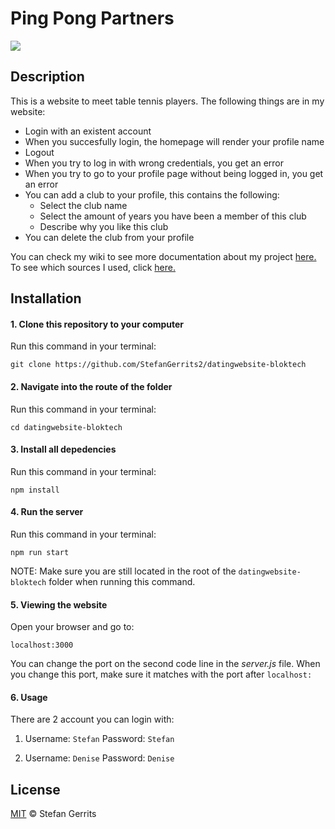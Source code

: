 # Ping Pong Partners 

![](http://i66.tinypic.com/2i77rr8.jpg)

## Description

This is a website to meet table tennis players. The following things are in my website:

* Login with an existent account
* When you succesfully login, the homepage will render your profile name
* Logout
* When you try to log in with wrong credentials, you get an error
* When you try to go to your profile page without being logged in, you get an error
* You can add a club to your profile, this contains the following:
  * Select the club name
  * Select the amount of years you have been a member of this club
  * Describe why you like this club
* You can delete the club from your profile

You can check my wiki to see more documentation about my project [here.](https://github.com/StefanGerrits2/datingwebsite-bloktech/wiki)
To see which sources I used, click [here.](https://github.com/StefanGerrits2/datingwebsite-bloktech/wiki/2.1-Sources-used)

## Installation

#### 1. Clone this repository to your computer
Run this command in your terminal:

```
git clone https://github.com/StefanGerrits2/datingwebsite-bloktech
```

#### 2. Navigate into the route of the folder
Run this command in your terminal:

```
cd datingwebsite-bloktech
```

#### 3. Install all depedencies
Run this command in your terminal:

```
npm install
```

#### 4. Run the server
Run this command in your terminal:

```
npm run start
```

NOTE: Make sure you are still located in the root of the `datingwebsite-bloktech` folder when running this command.

#### 5. Viewing the website
Open your browser and go to:

`localhost:3000`

You can change the port on the second code line in the *server.js* file. When you change this port, make sure it matches with the port after `localhost:`

#### 6. Usage

There are 2 account you can login with:

1. Username: `Stefan`
Password: `Stefan`

2. Username: `Denise`
Password: `Denise`

## License

[MIT](https://github.com/StefanGerrits2/datingwebsite-bloktech/blob/master/LICENSE.txt) © Stefan Gerrits
